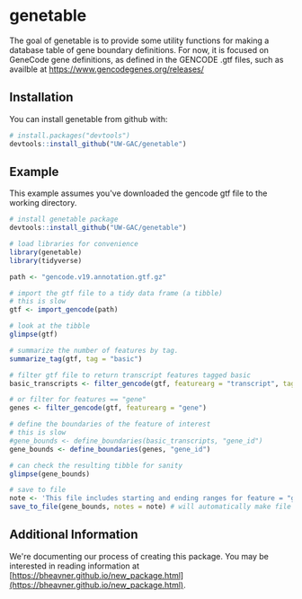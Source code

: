 # genetable

The goal of genetable is to provide some utility functions for making a database table of gene boundary definitions. For now, it is focused on GeneCode gene definitions, as defined in the GENCODE .gtf files, such as availble at https://www.gencodegenes.org/releases/

## Installation

You can install genetable from github with:

```R
# install.packages("devtools")
devtools::install_github("UW-GAC/genetable")
```

## Example

This example assumes you've downloaded the gencode gtf file to the working directory.

```R
# install genetable package
devtools::install_github("UW-GAC/genetable")

# load libraries for convenience
library(genetable)
library(tidyverse)

path <- "gencode.v19.annotation.gtf.gz"

# import the gtf file to a tidy data frame (a tibble)
# this is slow
gtf <- import_gencode(path)

# look at the tibble
glimpse(gtf)

# summarize the number of features by tag.
summarize_tag(gtf, tag = "basic")

# filter gtf file to return transcript features tagged basic
basic_transcripts <- filter_gencode(gtf, featurearg = "transcript", tagarg = "basic")

# or filter for features == "gene"
genes <- filter_gencode(gtf, featurearg = "gene")

# define the boundaries of the feature of interest
# this is slow
#gene_bounds <- define_boundaries(basic_transcripts, "gene_id")
gene_bounds <- define_boundaries(genes, "gene_id")

# can check the resulting tibble for sanity
glimpse(gene_bounds)

# save to file
note <- 'This file includes starting and ending ranges for feature = "gene" in the gtf file.'
save_to_file(gene_bounds, notes = note) # will automatically make file called feature_bounds_DATE.tsv
```

## Additional Information

We're documenting our process of creating this package. You may be interested in reading information at [https://bheavner.github.io/new_package.html](https://bheavner.github.io/new_package.html).
